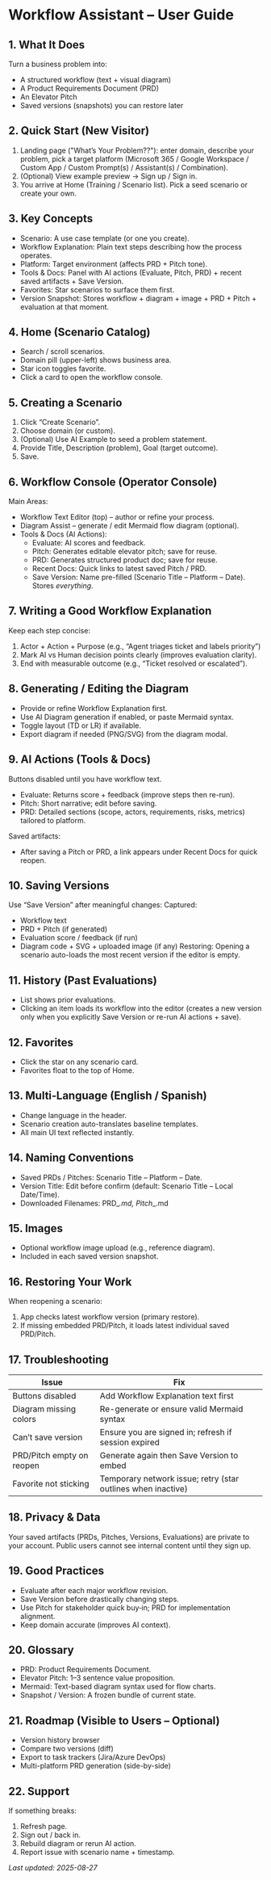 # Workflow Assistant – User Guide

## 1. What It Does
Turn a business problem into:
- A structured workflow (text + visual diagram)
- A Product Requirements Document (PRD)
- An Elevator Pitch
- Saved versions (snapshots) you can restore later

## 2. Quick Start (New Visitor)
1. Landing page ("What’s Your Problem??"): enter domain, describe your problem, pick a target platform (Microsoft 365 / Google Workspace / Custom App / Custom Prompt(s) / Assistant(s) / Combination).
2. (Optional) View example preview → Sign up / Sign in.
3. You arrive at Home (Training / Scenario list). Pick a seed scenario or create your own.

## 3. Key Concepts
- Scenario: A use case template (or one you create).
- Workflow Explanation: Plain text steps describing how the process operates.
- Platform: Target environment (affects PRD + Pitch tone).
- Tools & Docs: Panel with AI actions (Evaluate, Pitch, PRD) + recent saved artifacts + Save Version.
- Favorites: Star scenarios to surface them first.
- Version Snapshot: Stores workflow + diagram + image + PRD + Pitch + evaluation at that moment.

## 4. Home (Scenario Catalog)
- Search / scroll scenarios.
- Domain pill (upper-left) shows business area.
- Star icon toggles favorite.
- Click a card to open the workflow console.

## 5. Creating a Scenario
1. Click “Create Scenario”.
2. Choose domain (or custom).
3. (Optional) Use AI Example to seed a problem statement.
4. Provide Title, Description (problem), Goal (target outcome).
5. Save.

## 6. Workflow Console (Operator Console)
Main Areas:
- Workflow Text Editor (top) – author or refine your process.
- Diagram Assist – generate / edit Mermaid flow diagram (optional).
- Tools & Docs (AI Actions):
  - Evaluate: AI scores and feedback.
  - Pitch: Generates editable elevator pitch; save for reuse.
  - PRD: Generates structured product doc; save for reuse.
  - Recent Docs: Quick links to latest saved Pitch / PRD.
  - Save Version: Name pre-filled (Scenario Title – Platform – Date). Stores *everything*.

## 7. Writing a Good Workflow Explanation
Keep each step concise:
1. Actor + Action + Purpose (e.g., “Agent triages ticket and labels priority”)
2. Mark AI vs Human decision points clearly (improves evaluation clarity).
3. End with measurable outcome (e.g., “Ticket resolved or escalated”).

## 8. Generating / Editing the Diagram
- Provide or refine Workflow Explanation first.
- Use AI Diagram generation if enabled, or paste Mermaid syntax.
- Toggle layout (TD or LR) if available.
- Export diagram if needed (PNG/SVG) from the diagram modal.

## 9. AI Actions (Tools & Docs)
Buttons disabled until you have workflow text.
- Evaluate: Returns score + feedback (improve steps then re-run).
- Pitch: Short narrative; edit before saving.
- PRD: Detailed sections (scope, actors, requirements, risks, metrics) tailored to platform.

Saved artifacts:
- After saving a Pitch or PRD, a link appears under Recent Docs for quick reopen.

## 10. Saving Versions
Use “Save Version” after meaningful changes:
Captured:
- Workflow text
- PRD + Pitch (if generated)
- Evaluation score / feedback (if run)
- Diagram code + SVG + uploaded image (if any)
Restoring: Opening a scenario auto-loads the most recent version if the editor is empty.

## 11. History (Past Evaluations)
- List shows prior evaluations.
- Clicking an item loads its workflow into the editor (creates a new version only when you explicitly Save Version or re-run AI actions + save).

## 12. Favorites
- Click the star on any scenario card.
- Favorites float to the top of Home.

## 13. Multi‑Language (English / Spanish)
- Change language in the header.
- Scenario creation auto-translates baseline templates.
- All main UI text reflected instantly.

## 14. Naming Conventions
- Saved PRDs / Pitches: Scenario Title – Platform – Date.
- Version Title: Edit before confirm (default: Scenario Title – Local Date/Time).
- Downloaded Filenames: PRD_<PlatformCode>_<YYYY-MM-DD>.md, Pitch_<PlatformCode>_<YYYY-MM-DD>.md

## 15. Images
- Optional workflow image upload (e.g., reference diagram).
- Included in each saved version snapshot.

## 16. Restoring Your Work
When reopening a scenario:
1. App checks latest workflow version (primary restore).
2. If missing embedded PRD/Pitch, it loads latest individual saved PRD/Pitch.

## 17. Troubleshooting
| Issue | Fix |
| ----- | ---- |
| Buttons disabled | Add Workflow Explanation text first |
| Diagram missing colors | Re-generate or ensure valid Mermaid syntax |
| Can’t save version | Ensure you are signed in; refresh if session expired |
| PRD/Pitch empty on reopen | Generate again then Save Version to embed |
| Favorite not sticking | Temporary network issue; retry (star outlines when inactive) |

## 18. Privacy & Data
Your saved artifacts (PRDs, Pitches, Versions, Evaluations) are private to your account. Public users cannot see internal content until they sign up.

## 19. Good Practices
- Evaluate after each major workflow revision.
- Save Version before drastically changing steps.
- Use Pitch for stakeholder quick buy‑in; PRD for implementation alignment.
- Keep domain accurate (improves AI context).

## 20. Glossary
- PRD: Product Requirements Document.
- Elevator Pitch: 1–3 sentence value proposition.
- Mermaid: Text-based diagram syntax used for flow charts.
- Snapshot / Version: A frozen bundle of current state.

## 21. Roadmap (Visible to Users – Optional)
- Version history browser
- Compare two versions (diff)
- Export to task trackers (Jira/Azure DevOps)
- Multi-platform PRD generation (side-by-side)

## 22. Support
If something breaks:
1. Refresh page.
2. Sign out / back in.
3. Rebuild diagram or rerun AI action.
4. Report issue with scenario name + timestamp.

_Last updated: 2025-08-27_
